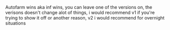 Autofarm wins aka inf wins, you can leave one of the versions on, the verisons doesn't change alot of things, i would recommend v1 if you're trying to show it off or another reason, v2 i would recommend for overnight situations 
